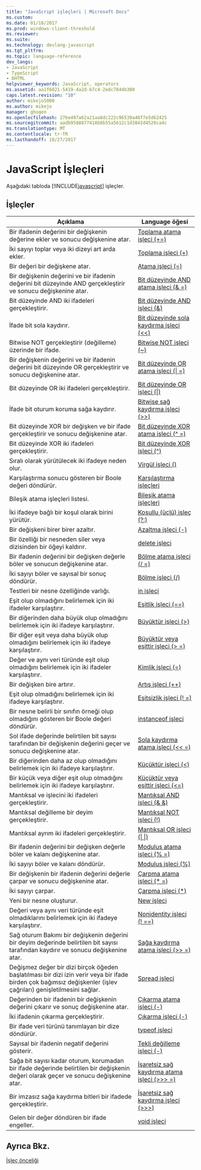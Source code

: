 ```yaml
---
title: "JavaScript işleçleri | Microsoft Docs"
ms.custom: 
ms.date: 01/18/2017
ms.prod: windows-client-threshold
ms.reviewer: 
ms.suite: 
ms.technology: devlang-javascript
ms.tgt_pltfrm: 
ms.topic: language-reference
dev_langs:
- JavaScript
- TypeScript
- DHTML
helpviewer_keywords: JavaScript, operators
ms.assetid: aa1f6021-5419-4a2d-b7c4-2edc7844b300
caps.latest.revision: "10"
author: mikejo5000
ms.author: mikejo
manager: ghogen
ms.openlocfilehash: 27be497a62a21aa8dc222c96539a48f7e5d62425
ms.sourcegitcommit: aadb9588877418b8b55a5612c1d3842d4520ca4c
ms.translationtype: MT
ms.contentlocale: tr-TR
ms.lasthandoff: 10/27/2017
---
```

# <a name="javascript-operators"></a>JavaScript İşleçleri
Aşağıdaki tabloda [!INCLUDE[javascript](../../javascript/includes/javascript-md.md)] işleçler.  
  
## <a name="operators"></a>İşleçler  
  
|Açıklama|Language öğesi|  
|-----------------|----------------------|  
|Bir ifadenin değerini bir değişkenin değerine ekler ve sonucu değişkenine atar.|[Toplama atama işleci (+=)](../../javascript/reference/addition-assignment-operator-decrement-equal-javascript.md)|  
|İki sayıyı toplar veya iki dizeyi art arda ekler.|[Toplama işleci (+)](../../javascript/reference/addition-operator-decrement-javascript.md)|  
|Bir değeri bir değişkene atar.|[Atama işleci (=)](../../javascript/reference/assignment-operator-decrement-equal-javascript.md)|  
|Bir değişkenin değerini ve bir ifadenin değerini bit düzeyinde AND gerçekleştirir ve sonucu değişkenine atar.|[Bit düzeyinde AND atama işleci (& =)](../../javascript/reference/bitwise-and-assignment-operator-decrement-equal-javascript.md)|  
|Bit düzeyinde AND iki ifadeleri gerçekleştirir.|[Bit düzeyinde AND işleci (&)](../../javascript/reference/bitwise-and-operator-decrement-javascript.md)|  
|İfade bit sola kaydırır.|[Bit düzeyinde sola kaydırma işleci (<\<)](../../javascript/reference/bitwise-left-shift-operator-decrement-javascript.md)|  
|Bitwise NOT gerçekleştirir (değilleme) üzerinde bir ifade.|[Bitwise NOT işleci (~)](../../javascript/reference/bitwise-not-operator-decrement-tilde-javascript.md)|  
|Bir değişkenin değerini ve bir ifadenin değerini bit düzeyinde OR gerçekleştirir ve sonucu değişkenine atar.|[Bit düzeyinde OR atama işleci (&#124; =)](../../javascript/reference/bitwise-or-assignment-operator-decrement-equal-javascript.md)|  
|Bit düzeyinde OR iki ifadeleri gerçekleştirir.|[Bit düzeyinde OR işleci (&#124;)](../../javascript/reference/bitwise-or-operator-decrement-javascript.md)|  
|İfade bit oturum koruma sağa kaydırır.|[Bitwise sağ kaydırma işleci (>>)](../../javascript/reference/bitwise-right-shift-operator-decrement-javascript.md)|  
|Bit düzeyinde XOR bir değişken ve bir ifade gerçekleştirir ve sonucu değişkenine atar.|[Bit düzeyinde XOR atama işleci (^ =)](../../javascript/reference/bitwise-xor-assignment-operator-decrement-hat-equal-javascript.md)|  
|Bit düzeyinde XOR iki ifadeleri gerçekleştirir.|[Bit düzeyinde XOR işleci (^)](../../javascript/reference/bitwise-xor-operator-decrement-hat-javascript.md)|  
|Sıralı olarak yürütülecek iki ifadeye neden olur.|[Virgül işleci ()](../../javascript/reference/comma-operator-decrement-javascript.md)|  
|Karşılaştırma sonucu gösteren bir Boole değeri döndürür.|[Karşılaştırma işleçleri](../../javascript/reference/comparison-operators-javascript.md)|  
|Bileşik atama işleçleri listesi.|[Bileşik atama işleçleri](../../javascript/reference/compound-assignment-operators-javascript.md)|  
|İki ifadeye bağlı bir koşul olarak birini yürütür.|[Koşullu (üçlü) işleç (?:)](../../javascript/reference/conditional-ternary-operator-decrement-javascript.md)|  
|Bir değişkeni birer birer azaltır.|[Azaltma işleci (-)](../../javascript/reference/increment-and-decrement-operators-javascript.md)|  
|Bir özelliği bir nesneden siler veya dizisinden bir öğeyi kaldırır.|[delete işleci](../../javascript/reference/delete-operator-decrementjavascript.md)|  
|Bir ifadenin değerini bir değişken değerle böler ve sonucun değişkenine atar.|[Bölme atama işleci (/ =)](../../javascript/reference/division-assignment-operator-decrement-equal-javascript.md)|  
|İki sayıyı böler ve sayısal bir sonuç döndürür.|[Bölme işleci (/)](../../javascript/reference/division-operator-decrement-javascript.md)|  
|Testleri bir nesne özelliğinde varlığı.|[in işleci](../../javascript/reference/in-operator-decrementjavascript.md)|  
|Eşit olup olmadığını belirlemek için iki ifadeler karşılaştırır.|[Eşitlik işleci (==)](../../javascript/reference/comparison-operators-javascript.md)|  
|Bir diğerinden daha büyük olup olmadığını belirlemek için iki ifadeye karşılaştırır.|[Büyüktür işleci (>)](../../javascript/reference/comparison-operators-javascript.md)|  
|Bir diğer eşit veya daha büyük olup olmadığını belirlemek için iki ifadeye karşılaştırır.|[Büyüktür veya eşittir işleci (> =)](../../javascript/reference/comparison-operators-javascript.md)|  
|Değer ve aynı veri türünde eşit olup olmadığını belirlemek için iki ifadeler karşılaştırır.|[Kimlik işleci (=)](../../javascript/reference/comparison-operators-javascript.md)|  
|Bir değişken bire artırır.|[Artış işleci (++)](../../javascript/reference/increment-and-decrement-operators-javascript.md)|  
|Eşit olup olmadığını belirlemek için iki ifadeye karşılaştırır.|[Eşitsizlik işleci (! =)](../../javascript/reference/comparison-operators-javascript.md)|  
|Bir nesne belirli bir sınıfın örneği olup olmadığını gösteren bir Boole değeri döndürür.|[instanceof işleci](../../javascript/reference/instanceof-operator-decrementjavascript.md)|  
|Sol ifade değerinde belirtilen bit sayısı tarafından bir değişkenin değerini geçer ve sonucu değişkenine atar.|[Sola kaydırma atama işleci (<< =)](../../javascript/reference/left-shift-assignment-operator-decrement-equal-javascript.md)|  
|Bir diğerinden daha az olup olmadığını belirlemek için iki ifadeye karşılaştırır.|[Küçüktür işleci (<)](../../javascript/reference/comparison-operators-javascript.md)|  
|Bir küçük veya diğer eşit olup olmadığını belirlemek için iki ifadeye karşılaştırır.|[Küçüktür veya eşittir işleci (\<=)](../../javascript/reference/comparison-operators-javascript.md)|  
|Mantıksal ve işlecini iki ifadeleri gerçekleştirir.|[Mantıksal AND işleci (& &)](../../javascript/reference/logical-and-operator-decrement-javascript.md)|  
|Mantıksal değilleme bir deyim gerçekleştirir.|[Mantıksal NOT işleci (!)](../../javascript/reference/logical-not-operator-decrement-exclpt-javascript.md)|  
|Mantıksal ayrım iki ifadeleri gerçekleştirir.|[Mantıksal OR işleci (&#124; &#124;)](../../javascript/reference/logical-or-operator-decrement-javascript.md)|  
|Bir ifadenin değerini bir değişken değerle böler ve kalanı değişkenine atar.|[Modulus atama işleci (% =)](../../javascript/reference/modulus-assignment-operator-decrement-javascript.md)|  
|İki sayıyı böler ve kalanı döndürür.|[Modulus işleci (%)](../../javascript/reference/modulus-operator-decrementjavascript.md)|  
|Bir değişkenin bir ifadenin değerini değerle çarpar ve sonucu değişkenine atar.|[Çarpma atama işleci (* =)](../../javascript/reference/multiplication-assignment-operator-decrement-equal-javascript.md)|  
|İki sayıyı çarpar.|[Çarpma işleci (*)](../../javascript/reference/multiplication-operator-decrement-javascript.md)|  
|Yeni bir nesne oluşturur.|[New işleci](../../javascript/reference/new-operator-decrementjavascript.md)|  
|Değeri veya aynı veri türünde eşit olmadıklarını belirlemek için iki ifadeye karşılaştırır.|[Nonidentity işleci (! ==)](../../javascript/reference/comparison-operators-javascript.md)|  
|Sağ oturum Bakımı bir değişkenin değerini bir deyim değerinde belirtilen bit sayısı tarafından kaydırır ve sonucu değişkenine atar.|[Sağa kaydırma atama işleci (>> =)](../../javascript/reference/right-shift-assignment-operator-decrement-equal-javascript.md)|  
|Değişmez değer bir dizi birçok öğeden başlatılması bir dizi izin verir veya bir ifade birden çok bağımsız değişkenler (işlev çağrıları) genişletilmesini sağlar.|[Spread işleci](../../javascript/reference/spread-operator-decrement-dot-dot-dot-javascript.md)|  
|Değerinden bir ifadenin bir değişkenin değerini çıkarır ve sonuç değişkenine atar.|[Çıkarma atama işleci (-)](../../javascript/reference/subtraction-assignment-operator-decrement-equal-javascript.md)|  
|İki ifadenin çıkarma gerçekleştirir.|[Çıkarma işleci (-)](../../javascript/reference/subtraction-operator-decrement-javascript.md)|  
|Bir ifade veri türünü tanımlayan bir dize döndürür.|[typeof işleci](../../javascript/reference/typeof-operator-decrementjavascript.md)|  
|Sayısal bir ifadenin negatif değerini gösterir.|[Tekli değilleme işleci (-)](../../javascript/reference/subtraction-operator-decrement-javascript.md)|  
|Sağa bit sayısı kadar oturum, korumadan bir ifade değerinde belirtilen bir değişkenin değeri olarak geçer ve sonucu değişkenine atar.|[İşaretsiz sağ kaydırma atama işleci (>>> =)](../../javascript/reference/unsigned-right-shift-assignment-operator-decrement-equal-javascript.md)|  
|Bir imzasız sağa kaydırma bitleri bir ifadede gerçekleştirir.|[İşaretsiz sağ kaydırma işleci (>>>)](../../javascript/reference/unsigned-right-shift-operator-decrement-javascript.md)|  
|Gelen bir değer döndüren bir ifade engeller.|[void işleci](../../javascript/reference/void-operator-decrementjavascript.md)|  
  
## <a name="see-also"></a>Ayrıca Bkz.  
 [İşleç önceliği](../../javascript/operator-subtractprecedence-javascript.md)
